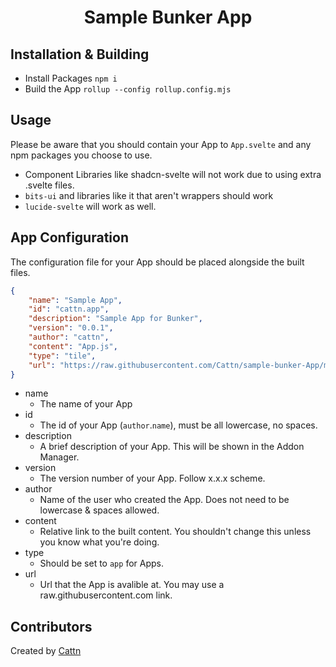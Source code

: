 <div align="center">
  <h1>Sample Bunker App</h1>
</div>

## Installation & Building
- Install Packages ``npm i``
- Build the App ``rollup --config rollup.config.mjs``

## Usage
Please be aware that you should contain your App to ``App.svelte`` and any npm packages you choose to use.<br>
- Component Libraries like shadcn-svelte will not work due to using extra .svelte files.
- ``bits-ui`` and libraries like it that aren't wrappers should work
- ``lucide-svelte`` will work as well.

## App Configuration 
The configuration file for your App should be placed alongside the built files.
```json
{
    "name": "Sample App",
    "id": "cattn.app",
    "description": "Sample App for Bunker",
    "version": "0.0.1",
    "author": "cattn",
    "content": "App.js",
    "type": "tile",
    "url": "https://raw.githubusercontent.com/Cattn/sample-bunker-App/main/dist/"
}
```
- name
  - The name of your App
- id
  - The id of your App (``author``.``name``), must be all lowercase, no spaces.
- description
  - A brief description of your App. This will be shown in the Addon Manager.
- version
  - The version number of your App. Follow x.x.x scheme.
- author
  - Name of the user who created the App. Does not need to be lowercase & spaces allowed.
- content
  - Relative link to the built content. You shouldn't change this unless you know what you're doing.
- type
  - Should be set to ``app`` for Apps.
- url
  - Url that the App is avalible at. You may use a raw.githubusercontent.com link.

## Contributors
Created by [Cattn](https://github.com/Cattn)
